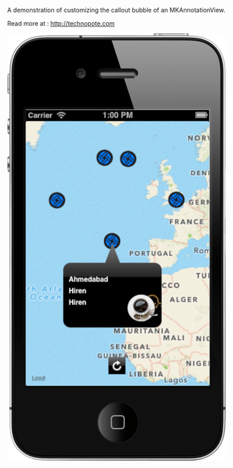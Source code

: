 A demonstration of customizing the callout bubble of an MKAnnotationView.

Read more at : <a href="http://technopote.com" target="_blank"> http://technopote.com </a>

<img src="https://github.com/hiren443/Custom-Annotation/blob/master/01%202.png?raw=true">
